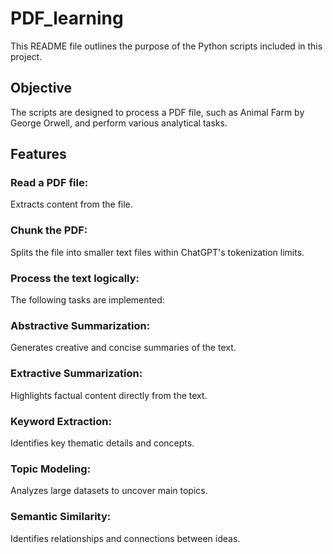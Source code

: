 # PDF_learning
This README file outlines the purpose of the Python scripts included in this project.

## Objective
The scripts are designed to process a PDF file, such as Animal Farm by George Orwell, and perform various analytical tasks.

## Features
### Read a PDF file: 
Extracts content from the file.
### Chunk the PDF: 
Splits the file into smaller text files within ChatGPT's tokenization limits.
### Process the text logically: 
The following tasks are implemented:
### Abstractive Summarization: 
Generates creative and concise summaries of the text.
### Extractive Summarization: 
Highlights factual content directly from the text.
### Keyword Extraction: 
Identifies key thematic details and concepts.
### Topic Modeling: 
Analyzes large datasets to uncover main topics.
### Semantic Similarity: 
Identifies relationships and connections between ideas.
